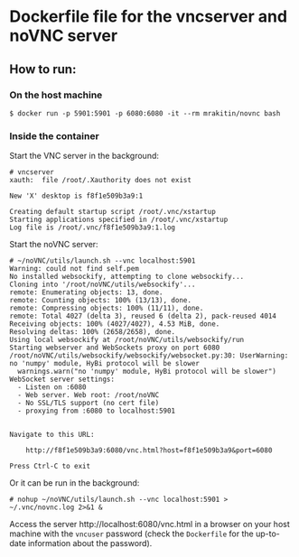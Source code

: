 # Dockerfile file for the vncserver and noVNC server

## How to run:

### On the host machine
```
$ docker run -p 5901:5901 -p 6080:6080 -it --rm mrakitin/novnc bash
```

### Inside the container
Start the VNC server in the background:
```
# vncserver
xauth:  file /root/.Xauthority does not exist

New 'X' desktop is f8f1e509b3a9:1

Creating default startup script /root/.vnc/xstartup
Starting applications specified in /root/.vnc/xstartup
Log file is /root/.vnc/f8f1e509b3a9:1.log
```

Start the noVNC server:
```
# ~/noVNC/utils/launch.sh --vnc localhost:5901
Warning: could not find self.pem
No installed websockify, attempting to clone websockify...
Cloning into '/root/noVNC/utils/websockify'...
remote: Enumerating objects: 13, done.
remote: Counting objects: 100% (13/13), done.
remote: Compressing objects: 100% (11/11), done.
remote: Total 4027 (delta 3), reused 6 (delta 2), pack-reused 4014
Receiving objects: 100% (4027/4027), 4.53 MiB, done.
Resolving deltas: 100% (2658/2658), done.
Using local websockify at /root/noVNC/utils/websockify/run
Starting webserver and WebSockets proxy on port 6080
/root/noVNC/utils/websockify/websockify/websocket.py:30: UserWarning: no 'numpy' module, HyBi protocol will be slower
  warnings.warn("no 'numpy' module, HyBi protocol will be slower")
WebSocket server settings:
  - Listen on :6080
  - Web server. Web root: /root/noVNC
  - No SSL/TLS support (no cert file)
  - proxying from :6080 to localhost:5901


Navigate to this URL:

    http://f8f1e509b3a9:6080/vnc.html?host=f8f1e509b3a9&port=6080

Press Ctrl-C to exit
```

Or it can be run in the background:
```
# nohup ~/noVNC/utils/launch.sh --vnc localhost:5901 > ~/.vnc/novnc.log 2>&1 &
```

Access the server http://localhost:6080/vnc.html in a browser on your host
machine with the `vncuser` password (check the `Dockerfile` for the up-to-date
information about the password).
